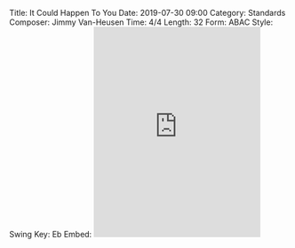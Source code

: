 Title: It Could Happen To You
Date: 2019-07-30 09:00
Category: Standards
Composer: Jimmy Van-Heusen
Time: 4/4
Length: 32
Form: ABAC
Style: Swing
Key: Eb
Embed: <iframe src="https://open.spotify.com/embed/user/thatdavidmiller/playlist/6NQjsLdAUpCESPUdKUMWaY" width="300" height="380" frameborder="0" allowtransparency="true" allow="encrypted-media"></iframe>
